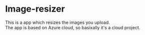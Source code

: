 # Image-resizer
This is a app which resizes the images you upload.
<br>
The app is based on Azure cloud, so basixally it's a cloud project.
